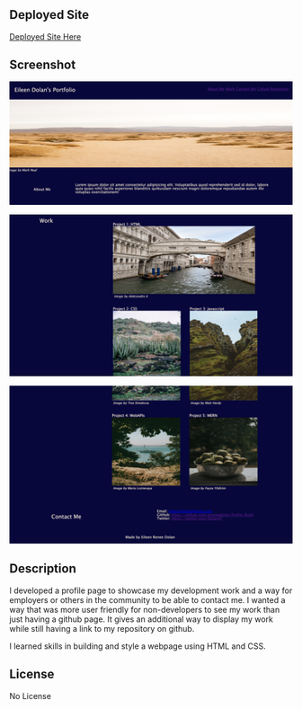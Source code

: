 # <Profile Webpage Development>

## Deployed Site 

[Deployed Site Here](https://ereneedolan.github.io/Profile-Build/)

## Screenshot

![Image Here](https://github.com/ereneedolan/Profile-Build/blob/main/Images/Screenshot%201%20Project%20homework%202.png)

![Image Here](https://github.com/ereneedolan/Profile-Build/blob/main/Images/Screenshot%202%20Project%20homework%202.png)

![Image Here](https://github.com/ereneedolan/Profile-Build/blob/main/Images/Screenshot%203%20project%20homework%202.png)

## Description

I developed a profile page to showcase my development work and a way for employers or others in the community to be able to contact me. I wanted a way that was more user friendly for non-developers to see my work than just having a github page. It gives an additional way to display my work while still having a link to my repository on github.

I learned skills in building and style a webpage using HTML and CSS.


## License

No License

